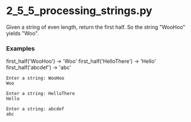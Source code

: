 # 2_5_5_processing_strings.py

Given a string of even length, return the first half. So the string "WooHoo" yields "Woo".

### Examples
first_half('WooHoo') → 'Woo'
first_half('HelloThere') → 'Hello'
first_half('abcdef') → 'abc'

```text
Enter a string: WooHoo
Woo
```

```text
Enter a string: HelloThere
Hello
```

```text
Enter a string: abcdef
abc
```
